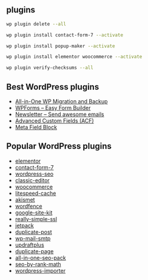 ## plugins
```bash
wp plugin delete --all

wp plugin install contact-form-7 --activate

wp plugin install popup-maker --activate

wp plugin install elementor woocommerce --activate

wp plugin verify-checksums --all
```


## Best WordPress plugins
- [All-in-One WP Migration and Backup](https://wordpress.org/plugins/all-in-one-wp-migration/)
- [WPForms – Easy Form Builder](https://wordpress.org/plugins/wpforms-lite/)
- [Newsletter – Send awesome emails](https://wordpress.org/plugins/newsletter/)
- [Advanced Custom Fields (ACF)](https://wordpress.org/plugins/advanced-custom-fields/)
- [Meta Field Block](https://wordpress.org/plugins/display-a-meta-field-as-block/)



## Popular WordPress plugins
- [elementor](https://wordpress.org/plugins/elementor/)
- [contact-form-7](https://wordpress.org/plugins/contact-form-7/)
- [wordpress-seo](https://wordpress.org/plugins/wordpress-seo/)
- [classic-editor](https://wordpress.org/plugins/classic-editor/)
- [woocommerce](https://wordpress.org/plugins/woocommerce/)
- [litespeed-cache](https://wordpress.org/plugins/litespeed-cache/)
- [akismet](https://wordpress.org/plugins/akismet/)
- [wordfence](https://wordpress.org/plugins/wordfence/)
- [google-site-kit](https://wordpress.org/plugins/google-site-kit/)
- [really-simple-ssl](https://wordpress.org/plugins/really-simple-ssl/)
- [jetpack](https://wordpress.org/plugins/jetpack/)
- [duplicate-post](https://wordpress.org/plugins/duplicate-post/)
- [wp-mail-smtp](https://wordpress.org/plugins/wp-mail-smtp/)
- [updraftplus](https://wordpress.org/plugins/updraftplus/)
- [duplicate-page](https://wordpress.org/plugins/duplicate-page/)
- [all-in-one-seo-pack](https://wordpress.org/plugins/all-in-one-seo-pack/)
- [seo-by-rank-math](https://wordpress.org/plugins/seo-by-rank-math/)
- [wordpress-importer](https://wordpress.org/plugins/wordpress-importer/)
